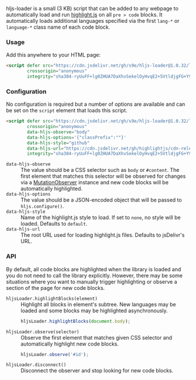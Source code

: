 hljs-loader is a small (3 KB) script that can be added to any webpage to automatically load and run [highlight.js](https://highlightjs.org/) on all `pre > code` blocks. It automatically loads additional languages specified via the first `lang-*` or `language-*` class name of each code block.


### Usage

Add this anywhere to your HTML page:

```html
<script defer src="https://cdn.jsdelivr.net/gh/s9e/hljs-loader@1.0.32/loader.min.js"
        crossorigin="anonymous"
        integrity="sha384-ryUuFF+lg0ZHUA7DaXhvSekelOyHvqE2+5VtldjgFG+Y99aBpL8SNXEPubG6UTNv"></script>
```


### Configuration

No configuration is required but a number of options are available and can be set on the `script` element that loads this script.

```html
<script defer src="https://cdn.jsdelivr.net/gh/s9e/hljs-loader@1.0.32/loader.min.js"
        crossorigin="anonymous"
        data-hljs-observe="body"
        data-hljs-options='{"classPrefix":""}'
        data-hljs-style="github"
        data-hljs-url="https://cdn.jsdelivr.net/gh/highlightjs/cdn-release@11.7.0/build/"
        integrity="sha384-ryUuFF+lg0ZHUA7DaXhvSekelOyHvqE2+5VtldjgFG+Y99aBpL8SNXEPubG6UTNv"></script>
```

<dl>
<dt><code>data-hljs-observe</code></dt>
<dd>The value should be a CSS selector such as <code>body</code> or <code>#content</code>. The first element that matches this selector will be observed for changes via a <a href="https://developer.mozilla.org/en-US/docs/Web/API/MutationObserver">MutationObserver</a> instance and new code blocks will be automatically highlighted.</dd>

<dt><code>data-hljs-options</code></dt>
<dd>The value should be a JSON-encoded object that will be passed to <code>hljs.configure()</code>.</dd>

<dt><code>data-hljs-style</code></dt>
<dd>Name of the highlight.js style to load. If set to <code>none</code>, no style will be loaded. Defaults to <code>default</code>.</dd>

<dt><code>data-hljs-url</code></dt>
<dd>The root URL used for loading highlight.js files. Defaults to jsDelivr's URL.</dd>
</dl>


### API

By default, all code blocks are highlighted when the library is loaded and you do not need to call the library explicitly. However, there may be some situations where you want to manually trigger highlighting or observe a section of the page for new code blocks.

<dl>
<dt><code>hljsLoader.highlightBlocks(element)</code></dt>
<dd>Highlight all blocks in element's subtree. New languages may be loaded and some blocks may be highlighted asynchronously.

```js
hljsLoader.highlightBlocks(document.body);
```
</dd>

<dt><code>hljsLoader.observe(selector)</code></dt>
<dd>Observe the first element that matches given CSS selector and automatically highlight new code blocks.

```js
hljsLoader.observe('#id');
```
</dd>

<dt><code>hljsLoader.disconnect()</code></dt>
<dd>Disconnect the observer and stop looking for new code blocks.</dd>
</dl>
